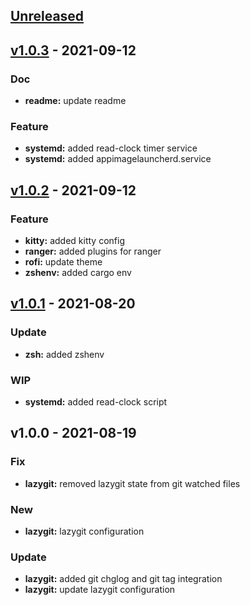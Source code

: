 <a name="unreleased"></a>
## [Unreleased]


<a name="v1.0.3"></a>
## [v1.0.3] - 2021-09-12
### Doc
- **readme:** update readme

### Feature
- **systemd:** added read-clock timer service
- **systemd:** added appimagelauncherd.service


<a name="v1.0.2"></a>
## [v1.0.2] - 2021-09-12
### Feature
- **kitty:** added kitty config
- **ranger:** added plugins for ranger
- **rofi:** update theme
- **zshenv:** added cargo env


<a name="v1.0.1"></a>
## [v1.0.1] - 2021-08-20
### Update
- **zsh:** added zshenv

### WIP
- **systemd:** added read-clock script


<a name="v1.0.0"></a>
## v1.0.0 - 2021-08-19
### Fix
- **lazygit:** removed lazygit state from git watched files

### New
- **lazygit:** lazygit configuration

### Update
- **lazygit:** added git chglog and git tag integration
- **lazygit:** update lazygit configuration


[Unreleased]: https://github.com/tigorlazuardi/dotfiles/compare/v1.0.3...HEAD
[v1.0.3]: https://github.com/tigorlazuardi/dotfiles/compare/v1.0.2...v1.0.3
[v1.0.2]: https://github.com/tigorlazuardi/dotfiles/compare/v1.0.1...v1.0.2
[v1.0.1]: https://github.com/tigorlazuardi/dotfiles/compare/v1.0.0...v1.0.1
